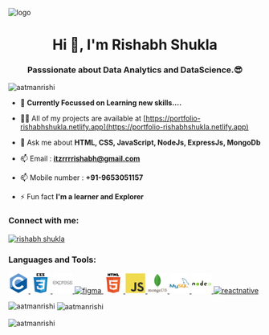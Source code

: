 ![logo](https://i.pinimg.com/originals/16/69/e5/1669e57761ccc67fa5e31a09a54764d0.gif)
<h1 align="center">Hi 👋, I'm Rishabh Shukla</h1>
<h3 align="center">Passsionate about Data Analytics and DataScience.😎</h3>

<!-- <img align="right" alt="coding" widht=400px src="https://store.outsourcingpundit.com/wp-content/uploads/2019/01/focus-animation.gif"> -->

<p align="left"> <img src="https://komarev.com/ghpvc/?username=aatmanrishi&label=Profile%20views&color=0e75b6&style=flat" alt="aatmanrishi" /> </p>

- 🌱  **Currently Focussed on Learning new skills....**

- 👨‍💻 All of my projects are available at [https://portfolio-rishabhshukla.netlify.app](https://portfolio-rishabhshukla.netlify.app)

- 💬 Ask me about **HTML, CSS, JavaScript, NodeJs, ExpressJs, MongoDb**

- 📫 Email :  **itzrrrrishabh@gmail.com**

- 📫 Mobile number :  **+91-9653051157**

- ⚡ Fun fact **I'm a learner and Explorer**

<h3 align="left">Connect with me:</h3>
<p align="left">
<a href="https://linkedin.com/in/rishabh shukla" target="blank"><img align="center" src="https://raw.githubusercontent.com/rahuldkjain/github-profile-readme-generator/master/src/images/icons/Social/linked-in-alt.svg" alt="rishabh shukla" height="30" width="40" /></a>
<!-- <a href="https://instagram.com/itz_jeeva_rishi" target="blank"><img align="center" src="https://raw.githubusercontent.com/rahuldkjain/github-profile-readme-generator/master/src/images/icons/Social/instagram.svg" alt="itz_jeeva_rishi" height="30" width="40" /></a> -->
</p>

<h3 align="left">Languages and Tools:</h3>
<p align="left"> <a href="https://www.cprogramming.com/" target="_blank" rel="noreferrer"> <img src="https://raw.githubusercontent.com/devicons/devicon/master/icons/c/c-original.svg" alt="c" width="40" height="40"/> </a> <a href="https://www.w3schools.com/css/" target="_blank" rel="noreferrer"> <img src="https://raw.githubusercontent.com/devicons/devicon/master/icons/css3/css3-original-wordmark.svg" alt="css3" width="40" height="40"/> </a> <a href="https://expressjs.com" target="_blank" rel="noreferrer"> <img src="https://raw.githubusercontent.com/devicons/devicon/master/icons/express/express-original-wordmark.svg" alt="express" width="40" height="40"/> </a> <a href="https://www.figma.com/" target="_blank" rel="noreferrer"> <img src="https://www.vectorlogo.zone/logos/figma/figma-icon.svg" alt="figma" width="40" height="40"/> </a> <a href="https://www.w3.org/html/" target="_blank" rel="noreferrer"> <img src="https://raw.githubusercontent.com/devicons/devicon/master/icons/html5/html5-original-wordmark.svg" alt="html5" width="40" height="40"/> </a> <a href="https://developer.mozilla.org/en-US/docs/Web/JavaScript" target="_blank" rel="noreferrer"> <img src="https://raw.githubusercontent.com/devicons/devicon/master/icons/javascript/javascript-original.svg" alt="javascript" width="40" height="40"/> </a> <a href="https://www.mongodb.com/" target="_blank" rel="noreferrer"> <img src="https://raw.githubusercontent.com/devicons/devicon/master/icons/mongodb/mongodb-original-wordmark.svg" alt="mongodb" width="40" height="40"/> </a> <a href="https://www.mysql.com/" target="_blank" rel="noreferrer"> <img src="https://raw.githubusercontent.com/devicons/devicon/master/icons/mysql/mysql-original-wordmark.svg" alt="mysql" width="40" height="40"/> </a> <a href="https://nodejs.org" target="_blank" rel="noreferrer"> <img src="https://raw.githubusercontent.com/devicons/devicon/master/icons/nodejs/nodejs-original-wordmark.svg" alt="nodejs" width="40" height="40"/> </a> <a href="https://reactnative.dev/" target="_blank" rel="noreferrer"> <img src="https://reactnative.dev/img/header_logo.svg" alt="reactnative" width="40" height="40"/> </a> </p>

<p><img align="left" src="https://github-readme-stats.vercel.app/api/top-langs?username=aatmanrishi&show_icons=true&locale=en&layout=compact" alt="aatmanrishi" /></p>

<p>&nbsp;<img align="center" src="https://github-readme-stats.vercel.app/api?username=aatmanrishi&show_icons=true&locale=en" alt="aatmanrishi" /></p>

<p><img align="center" src="https://github-readme-streak-stats.herokuapp.com/?user=aatmanrishi&" alt="aatmanrishi" /></p>


